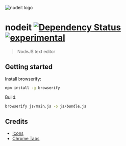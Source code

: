 ![nodeit logo](https://raw.github.com/alanshaw/nodeit/master/design/icon_128x128.png)

# nodeit [![Dependency Status](https://david-dm.org/alanshaw/nodeit.png)](https://david-dm.org/alanshaw/nodeit) [![experimental](http://hughsk.github.io/stability-badges/dist/experimental.svg)](http://github.com/hughsk/stability-badges)

> NodeJS text editor

## Getting started

Install browserify:

```sh
npm install -g browserify
```

Build:

```sh
browserify js/main.js -o js/bundle.js
```

## Credits

* [Icons](http://www.wpzoom.com/wpzoom/new-freebie-wpzoom-developer-icon-set-154-free-icons/)
* [Chrome Tabs](https://github.com/adamschwartz/chrome-tabs)